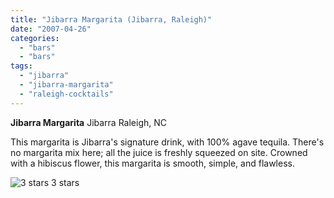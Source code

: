 ```yaml
---
title: "Jibarra Margarita (Jibarra, Raleigh)"
date: "2007-04-26"
categories:
  - "bars"
  - "bars"
tags:
  - "jibarra"
  - "jibarra-margarita"
  - "raleigh-cocktails"
---
```


**Jibarra Margarita** Jibarra Raleigh, NC

This margarita is Jibarra's signature drink, with 100% agave tequila. There's no margarita mix here; all the juice is freshly squeezed on site. Crowned with a hibiscus flower, this margarita is smooth, simple, and flawless.




<div class="caption">

![3 stars](http://s3.amazonaws.com/thegourmez-wpmedia/2009/02/rating_avocado1.gif "rating_avocado1") 3 stars</div>

